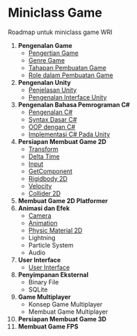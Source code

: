 # Miniclass Game

Roadmap untuk miniclass game WRI

1.  **Pengenalan Game**
    - [Pengertian Game](materi/topik1/pengertian-game.md)
    - [Genre Game](materi/topik1/genre-game.md)
    - [Tahapan Pembuatan Game](materi/topik1/tahapan-pembuatan-game.md)
    - [Role dalam Pembuatan Game](materi/topik1/job-role.md)
2.  **Pengenalan Unity**
    - [Penjelasan Unity](materi/topik2/penjelasan-unity.md)
    - [Pengenalan Interface Unity](materi/topik2/pengenalan-interface-unity.md)
3.  **Pengenalan Bahasa Pemrograman C#**
    - [Pengenalan C#](materi/topik3/pengenalan-cSharp.md)
    - [Syntax Dasar C#](materi/topik3/syntax-dasar-cSharp.md)
    - [OOP dengan C#](materi/topik3/oop-dengan-cSharp.md)
    - [Implementasi C# Pada Unity](materi/topik3/implementasi-cSharp-pada-unity.md)
4.  **Persiapan Membuat Game 2D**
    - [Transform](materi/topik4/transform.md)
    - [Delta Time](materi/topik4/delta-time.md)
    - [Input](materi/topik4/input.md)
    - [GetComponent](materi/topik4/getcomponent.md)
    - [Rigidbody 2D](materi/topik4/rigidbody2d.md)
    - [Velocity](materi/topik4/velocity.md)
    - [Collider 2D](materi/topik4/collider2d.md)
5.  **Membuat Game 2D Platformer**
6.  **Animasi dan Efek**
    - [Camera](materi/topik6/camera.md)
    - [Animation](materi/topik6/animation.md)
    - [Physic Material 2D](materi/topik6/physic-material2d.md)
    - Lightning
    - Particle System
    - Audio
7.  **User Interface**
    - [User Interface](materi/topik7/user-interface.md)
8.  **Penyimpanan Eksternal**
    - Binary File
    - SQLite
9.  **Game Multiplayer**
    - Konsep Game Multiplayer
    - Membuat Game Multiplayer
10. **Persiapan Membuat Game 3D**
11. **Membuat Game FPS**
